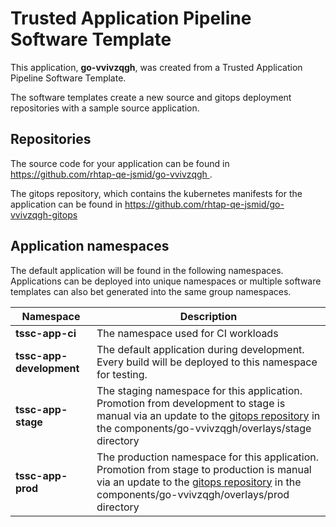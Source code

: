 # Trusted Application Pipeline Software Template

This application, **go-vvivzqgh**, was created from a Trusted Application Pipeline Software Template.

The software templates create a new source and gitops deployment repositories with a sample source application. 

## Repositories

The source code for your application can be found in [https://github.com/rhtap-qe-jsmid/go-vvivzqgh ](https://github.com/rhtap-qe-jsmid/go-vvivzqgh ).
 
The gitops repository, which contains the kubernetes manifests for the application can be found in 
[https://github.com/rhtap-qe-jsmid/go-vvivzqgh-gitops ](https://github.com/rhtap-qe-jsmid/go-vvivzqgh-gitops ) 

## Application namespaces 

The default application will be found in the following namespaces. Applications can be deployed into unique namespaces or multiple software templates can also bet generated into the same group namespaces.  

|  Namespace   |  Description   |  
| -------- | -------- |
| **tssc-app-ci** | The namespace used for CI workloads |
| **tssc-app-development** | The default application during development. Every build will be deployed to this namespace for testing. |
| **tssc-app-stage** | The staging namespace for this application. Promotion from development to stage is manual via an update to the [gitops repository](https://github.com/rhtap-qe-jsmid/go-vvivzqgh-gitops ) in the components/go-vvivzqgh/overlays/stage directory |
| **tssc-app-prod** | The production namespace for this application. Promotion from stage to production is manual via an update to the [gitops repository](https://github.com/rhtap-qe-jsmid/go-vvivzqgh-gitops ) in the components/go-vvivzqgh/overlays/prod directory |